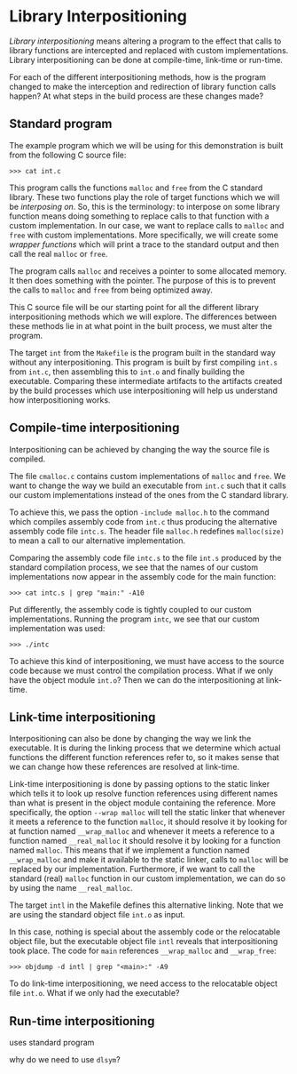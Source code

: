 # Library Interpositioning

*Library interpositioning* means altering a program to the effect that
calls to library functions are intercepted and replaced with custom
implementations. Library interpositioning can be done at compile-time,
link-time or run-time.

For each of the different interpositioning methods, how is the program
changed to make the interception and redirection of library function
calls happen? At what steps in the build process are these changes made?

## Standard program

The example program which we will be using for this demonstration is built
from the following C source file:

```
>>> cat int.c
```

This program calls the functions `malloc` and `free` from the C standard
library. These two functions play the role of target functions which we
will be *interposing on*. So, this is the terminology: to interpose on some
library function means doing something to replace calls to that function
with a custom implementation. In our case, we want to replace calls to
`malloc` and `free` with custom implementations. More specifically, we will
create some *wrapper functions* which will print a trace to the standard
output and then call the real `malloc` or `free`.

The program calls `malloc` and receives a pointer to some allocated memory.
It then does something with the pointer. The purpose of this is to prevent
the calls to `malloc` and `free` from being optimized away.

This C source file will be our starting point for all the different library
interpositioning methods which we will explore. The differences between these
methods lie in at what point in the built process, we must alter the program.

The target `int` from the `Makefile` is the program built in the standard way
without any interpositioning. This program is built by first compiling `int.s`
from `int.c`, then assembling this to `int.o` and finally building the executable.
Comparing these intermediate artifacts to the artifacts created by the build
processes which use interpositioning will help us understand how interpositioning
works.

## Compile-time interpositioning

Interpositioning can be achieved by changing the way the source file is compiled.

The file `cmalloc.c` contains custom implementations of `malloc` and `free`. We
want to change the way we build an executable from `int.c` such that it calls
our custom implementations instead of the ones from the C standard library.

To achieve this, we pass the option `-include malloc.h` to the command which
compiles assembly code from `int.c` thus producing the alternative assembly code
file `intc.s`. The header file `malloc.h` redefines `malloc(size)` to mean a call
to our alternative implementation.

Comparing the assembly code file `intc.s` to the file `int.s` produced by the
standard compilation process, we see that the names of our custom implementations
now appear in the assembly code for the main function:

```
>>> cat intc.s | grep "main:" -A10
```

Put differently, the assembly code is tightly coupled to our custom implementations.
Running the program `intc`, we see that our custom implementation was used:

```
>>> ./intc
```

To achieve this kind of interpositioning, we must have access to the source code
because we must control the compilation process. What if we only have the object
module `int.o`? Then we can do the interpositioning at link-time.

## Link-time interpositioning

Interpositioning can also be done by changing the way we link the executable. It
is during the linking process that we determine which actual functions the different
function references refer to, so it makes sense that we can change how these
references are resolved at link-time.

Link-time interpositioning is done by passing options to the static linker which
tells it to look up resolve function references using different names than what is
present in the object module containing the reference. More specifically, the option
`--wrap malloc` will tell the static linker that whenever it meets a reference to
the function `malloc`, it should resolve it by looking for at function named
`__wrap_malloc` and whenever it meets a reference to a function named `__real_malloc`
it should resolve it by looking for a function named `malloc`. This means that if
we implement a function named `__wrap_malloc` and make it available to the static
linker, calls to `malloc` will be replaced by our implementation. Furthermore, if
we want to call the standard (real) `malloc` function in our custom implementation,
we can do so by using the name `__real_malloc`.

The target `intl` in the Makefile defines this alternative linking. Note that we
are using the standard object file `int.o` as input.

In this case, nothing is special about the assembly code or the relocatable object
file, but the executable object file `intl` reveals that interpositioning took place. The
code for `main` references `__wrap_malloc` and `__wrap_free`:

```
>>> objdump -d intl | grep "<main>:" -A9
```

To do link-time interpositioning, we need access to the relocatable object file
`int.o`. What if we only had the executable?

## Run-time interpositioning

uses standard program

why do we need to use `dlsym`?
